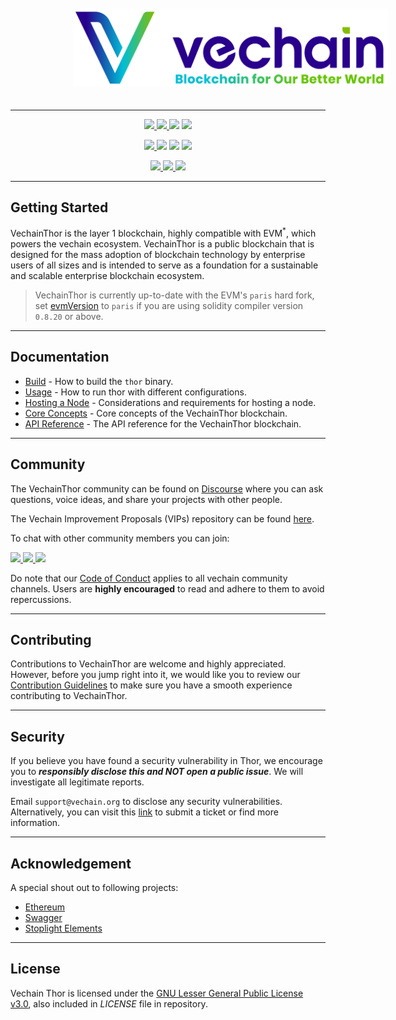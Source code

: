 <p align="center">
  <a href="https://www.vechain.org/vechainthor/">
    <picture style="padding: 80px;">
        <source srcset="docs/assets/banner-dark-mode.png"  media="(prefers-color-scheme: dark)" >
        <img src="docs/assets/banner-light-mode.png" style="padding: 20px;">
    </picture>
  </a>
</p>

---

<p align="center">
    <a href="https://golang.org" >
        <img src="https://img.shields.io/github/go-mod/go-version/vechain/thor" />
    </a>
    <a href="https://github.com/vechain/thor/blob/master/LICENSE" >
        <img src="https://img.shields.io/badge/License-LGPL%20v3-blue.svg" />
    </a>
    <img src="https://img.shields.io/github/commits-since/vechain/thor/latest" />
    <a href="https://hub.docker.com/r/vechain/thor" >
        <img src="https://badgen.net/docker/pulls/vechain/thor?icon=docker&label=pulls" />
    </a>
</p>

<p align="center">
    <a href="https://goreportcard.com/report/github.com/vechain/thor" >
        <img src="https://goreportcard.com/badge/github.com/vechain/thor" />
    </a>
    <img src="https://github.com/vechain/thor/actions/workflows/on-master-commit.yaml/badge.svg" />
    <img src="https://github.com/vechain/thor/actions/workflows/on-release.yaml/badge.svg" />
    <a href="https://codecov.io/gh/vechain/thor" >
        <img src="https://codecov.io/gh/vechain/thor/graph/badge.svg?token=NniVYY7IAD" />
    </a>
<p/>

<p align="center">
    <a href="https://discord.gg/vechain" class="icon-padding">
        <img src="https://img.shields.io/badge/Discord-5865F2?style=for-the-badge&logo=discord&logoColor=white" />
    </a>
    <a href="https://t.me/VechainDevCommunity" class="icon-padding" >
        <img src="https://img.shields.io/badge/Telegram-2CA5E0?style=for-the-badge&logo=telegram&logoColor=white" />
    </a>
    <a href="https://www.reddit.com/r/Vechain" class="icon-padding" >
        <img src="https://img.shields.io/badge/Reddit-FF4500?style=for-the-badge&logo=reddit&logoColor=white" />
    </a>
</p>

---

## Getting Started

VechainThor is the layer 1 blockchain, highly compatible with EVM<sup>*</sup>, which powers the vechain ecosystem.
VechainThor is a public blockchain that is designed for the mass adoption of blockchain technology by enterprise users
of
all sizes and is intended to serve as a foundation for a sustainable and scalable enterprise blockchain ecosystem.

> VechainThor is currently up-to-date with the EVM's `paris` hard fork,
> set [evmVersion](https://docs.soliditylang.org/en/latest/using-the-compiler.html#setting-the-evm-version-to-target)
> to `paris` if you are using solidity compiler version `0.8.20` or above.
___

## Documentation

- [Build](./docs/build.md) - How to build the `thor` binary.
- [Usage](./docs/usage.md) - How to run thor with different configurations.
- [Hosting a Node](./docs/hosting-a-node.md) - Considerations and requirements for hosting a node.
- [Core Concepts](https://docs.vechain.org/core-concepts) - Core concepts of the VechainThor blockchain.
- [API Reference](https://mainnet.vechain.org) - The API reference for the VechainThor blockchain.

---

## Community

The VechainThor community can be found on [Discourse](https://vechain.discourse.group/) where you can ask questions,
voice ideas, and share your projects with other people.

The Vechain Improvement Proposals (VIPs) repository can be found [here](https://github.com/vechain/VIPs).

To chat with other community members you can join:

<p>
    <a href="https://discord.gg/vechain" class="icon-padding">
        <img src="https://img.shields.io/badge/Discord-5865F2?style=for-the-badge&logo=discord&logoColor=white" />
    </a>
    <a href="https://t.me/VechainDevCommunity" class="icon-padding" >
        <img src="https://img.shields.io/badge/Telegram-2CA5E0?style=for-the-badge&logo=telegram&logoColor=white" />
    </a>
    <a href="https://www.reddit.com/r/Vechain" class="icon-padding" >
        <img src="https://img.shields.io/badge/Reddit-FF4500?style=for-the-badge&logo=reddit&logoColor=white" />
    </a>
</p>

Do note that our [Code of Conduct](./docs/CODE_OF_CONDUCT.md) applies to all vechain community channels. Users are
**highly encouraged** to read and adhere to them to avoid repercussions.

---

## Contributing

Contributions to VechainThor are welcome and highly appreciated. However, before you jump right into it, we would like
you to review our [Contribution Guidelines](./docs/CONTRIBUTING.md) to make sure you have a smooth experience
contributing to VechainThor.

---

## Security

If you believe you have found a security vulnerability in Thor, we encourage you to **_responsibly disclose this and NOT
open a public issue_**. We will investigate all legitimate reports.

Email `support@vechain.org` to disclose any security vulnerabilities. Alternatively, you can visit
this [link](https://support.vechain.org/support/home) to submit a ticket or find more information.

---

## Acknowledgement

A special shout out to following projects:

* [Ethereum](https://github.com/ethereum)
* [Swagger](https://github.com/swagger-api)
* [Stoplight Elements](https://github.com/stoplightio/elements)

---

## License

Vechain Thor is licensed under the [GNU Lesser General Public License v3.0](https://www.gnu.org/licenses/lgpl-3.0.html),
also included in *LICENSE* file in repository.

